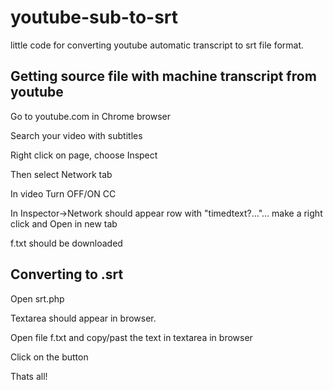 # youtube-sub-to-srt
little code for converting youtube automatic transcript to srt file format.

## Getting source file with machine transcript from youtube
Go to youtube.com in Chrome browser

Search your video with subtitles

Right click on page, choose Inspect

Then select Network tab

In video Turn OFF/ON CC

In Inspector→Network should appear row with "timedtext?..."... make a right click and Open in new tab

f.txt should be downloaded

## Converting to .srt
Open srt.php

Textarea should appear in browser.

Open file f.txt and copy/past the text in textarea in browser

Click on the button

Thats all!
